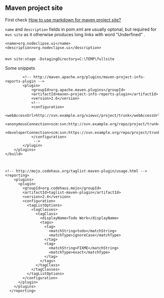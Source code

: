 
## Maven project site

First check [How to use markdown for maven project site?](http://stackoverflow.com/questions/14829190/how-to-use-markdown-for-maven-project-site)

`name` and `description` fields in pom.xml are usually optonal, but required for `mvn site`
 as it otherwise produces long links with word "Underfined" . 

	<name>org.nodeclipse.ui</name>
	<description>org.nodeclipse.ui</description>

###

	mvn site:stage -DstagingDirectory=C:\TEMP\fullsite	
	

Some snippets	

			<!-- http://maven.apache.org/plugins/maven-project-info-reports-plugin -->
			<plugin>
				<groupId>org.apache.maven.plugins</groupId>
				<artifactId>maven-project-info-reports-plugin</artifactId>
				<version>2.6</version>
				<!-- 
				<configuration>
					<webAccessUrl>http://svn.example.org/viewvc/project/trunk</webAccessUrl>
					<anonymousConnection>scm:svn:http://svn.example.org/repo/project/trunk</anonymousConnection>
					<developerConnection>scm:svn:https://svn.example.org/repo/project/trunk</developerConnection>
				</configuration>
				 -->
			</plugin>
		</plugins>
	</build>



	<!-- http://mojo.codehaus.org/taglist-maven-plugin/usage.html -->
	<reporting>
	    <plugins>
	      <plugin>
	        <groupId>org.codehaus.mojo</groupId>
	        <artifactId>taglist-maven-plugin</artifactId>
	        <version>2.4</version>
	        <configuration>
	          <tagListOptions>
	            <tagClasses>
	              <tagClass>
	                <displayName>Todo Work</displayName>
	                <tags>
	                  <tag>
	                    <matchString>todo</matchString>
	                    <matchType>ignoreCase</matchType>
	                  </tag>
	                  <tag>
	                    <matchString>FIXME</matchString>
	                    <matchType>exact</matchType>
	                  </tag>
	                </tags>
	              </tagClass>
	            </tagClasses>
	          </tagListOptions>
	        </configuration>
	      </plugin>
	    </plugins>
	  </reporting>
  
	